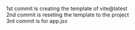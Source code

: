 1st commit is creating the template of vite@latest <br>
2nd commit is reseting the template to the project <br>
3rd commit is for app.jsx <br>
